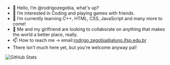 - 👋 Hello, I’m @rodrigozegobia, what's up?
- 👀 I’m interested in Coding and playing games with friends.
- 🌱 I’m currently learning C++, HTML, CSS, JavaScript and many more to come!
- 💞️ Me and my girlfriend are looking to collaborate on anything that makes the world a better place, really.
- 📫 How to reach me -> email:rodrigo.zegobia@aluno.ifsp.edu.br
- There isn't much here yet, but you're welcome anyway pal!

![GitHub Stats](https://github-readme-stats.vercel.app/api?username=rodrigozegobia&theme=radical)
